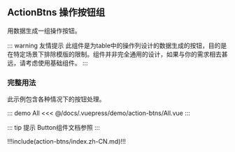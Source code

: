 ## ActionBtns 操作按钮组

用数据生成一组操作按钮。

::: warning 友情提示
此组件是为table中的操作列设计的数据生成的按钮，目的是在特定场景下排除模版的限制。组件并非完全通用的设计，如果与你的需求相去甚远，请考虑使用基础组件。
:::

### 完整用法

此示例包含各种情况下的按钮处理。

::: demo All
<<< @/docs/.vuepress/demo/action-btns/All.vue
:::

::: tip 提示
Button组件文档参照 <element-link component="Button"></element-link>
:::


!!!include(action-btns/index.zh-CN.md)!!!